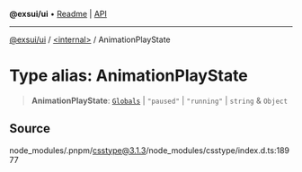 **@exsui/ui** • [Readme](../../README.md) \| [API](../../globals.md)

***

[@exsui/ui](../../README.md) / [\<internal\>](../README.md) / AnimationPlayState

# Type alias: AnimationPlayState

> **AnimationPlayState**: [`Globals`](Globals.md) \| `"paused"` \| `"running"` \| `string` & `Object`

## Source

node\_modules/.pnpm/csstype@3.1.3/node\_modules/csstype/index.d.ts:18977
